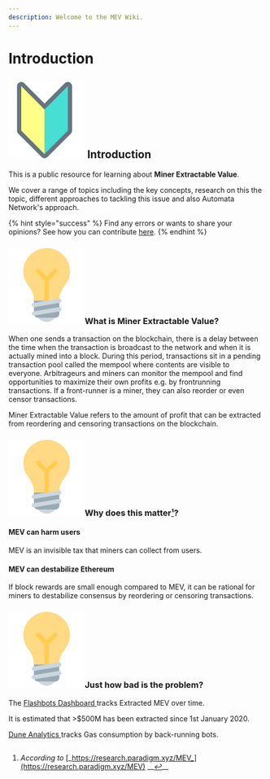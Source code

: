 ```yaml
---
description: Welcome to the MEV Wiki.
---
```


# Introduction

## ![](.gitbook/assets/image%20%281%29.png) Introduction <a id="introduction"></a>

This is a public resource for learning about **Miner Extractable Value**.

We cover a range of topics including the key concepts, research on this the topic, different approaches to tackling this issue and also Automata Network's approach.

{% hint style="success" %}
Find any errors or wants to share your opinions? See how you can contribute [here](contributions.md).
{% endhint %}

### ![](.gitbook/assets/image.png)What is Miner Extractable Value?

When one sends a transaction on the blockchain, there is a delay between the time when the transaction is broadcast to the network and when it is actually mined into a block. During this period, transactions sit in a pending transaction pool called the mempool where contents are visible to everyone. Arbitrageurs and miners can monitor the mempool and find opportunities to maximize their own profits e.g. by frontrunning transactions. If a front-runner is a miner, they can also reorder or even censor transactions.

Miner Extractable Value refers to the amount of profit that can be extracted from reordering and censoring transactions on the blockchain.

### ![](.gitbook/assets/image.png)Why does this matter[¹](https://research.paradigm.xyz/MEV)?

#### MEV can harm users

MEV is an invisible tax that miners can collect from users.

#### MEV can destabilize Ethereum

If block rewards are small enough compared to MEV, it can be rational for miners to destabilize consensus by reordering or censoring transactions.

### ![](.gitbook/assets/image.png)Just how bad is the problem? <a id="just-how-bad-is-the-problem"></a>

The [Flashbots Dashboard ](https://explore.flashbots.net/) tracks Extracted MEV over time.

It is estimated that &gt;$500M has been extracted since 1st January 2020.

[Dune Analytics ](https://duneanalytics.com/phabc/backrunning-bots-gas-consumption) tracks Gas consumption by back-running bots.

## 

1. _According to_ [_https://research.paradigm.xyz/MEV_](https://research.paradigm.xyz/MEV) __[_↩_](https://docs.ata.network/mev/introduction/#fnref:1)\_\_

